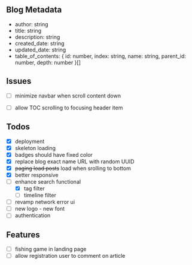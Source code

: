 ## Blog Metadata

- author: string
- title: string
- description: string
- created_date: string
- updated_date: string
- table_of_contents: { id: number, index: string, name: string, parent_id: number, depth: number }[]


## Issues

- [ ] minimize navbar when scroll content down
- [ ] allow TOC scrolling to focusing header item


## Todos

- [x] deployment
- [x] skeleton loading
- [x] badges should have fixed color
- [x] replace blog exact name URL with random UUID
- [x] ~~paging load posts~~ load when srolling to bottom
- [x] better responsive
- [ ] enhance search functional
    - [x] tag filter
    - [ ] timeline filter
- [ ] revamp network error ui
- [ ] new logo - new font
- [ ] authentication

## Features

- [ ] fishing game in landing page
- [ ] allow registration user to comment on article